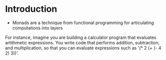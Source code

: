 # Introduction

* Monads are a technique from functional programming for articulating
  computations into layers

For instance, imagine you are building a calculator program that
  evaluates artithmetic expressions.  You write code that performs
  addition, subtraction, and multiplication, so that you can evaluate
  expressions such as '(* 2 (+ (- 4 2) 3))'.  
